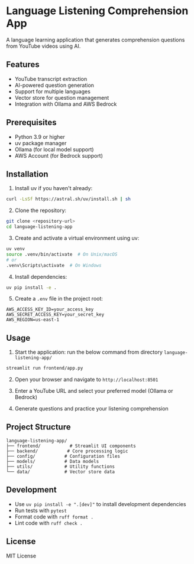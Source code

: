 # Language Listening Comprehension App

A language learning application that generates comprehension questions from YouTube videos using AI.

## Features

- YouTube transcript extraction
- AI-powered question generation
- Support for multiple languages
- Vector store for question management
- Integration with Ollama and AWS Bedrock

## Prerequisites

- Python 3.9 or higher
- uv package manager
- Ollama (for local model support)
- AWS Account (for Bedrock support)

## Installation

1. Install uv if you haven't already:
```bash
curl -LsSf https://astral.sh/uv/install.sh | sh
```

2. Clone the repository:
```bash
git clone <repository-url>
cd language-listening-app
```

3. Create and activate a virtual environment using uv:
```bash
uv venv
source .venv/bin/activate  # On Unix/macOS
# or
.venv\Scripts\activate  # On Windows
```

4. Install dependencies:
```bash
uv pip install -e .
```

5. Create a `.env` file in the project root:
```env
AWS_ACCESS_KEY_ID=your_access_key
AWS_SECRET_ACCESS_KEY=your_secret_key
AWS_REGION=us-east-1
```

## Usage

1. Start the application:
run the below command from directory `language-listening-app/`
```bash
streamlit run frontend/app.py
```

2. Open your browser and navigate to `http://localhost:8501`

3. Enter a YouTube URL and select your preferred model (Ollama or Bedrock)

4. Generate questions and practice your listening comprehension

## Project Structure

```
language-listening-app/
├── frontend/           # Streamlit UI components
├── backend/           # Core processing logic
├── config/           # Configuration files
├── models/           # Data models
├── utils/            # Utility functions
└── data/             # Vector store data
```

## Development

- Use `uv pip install -e ".[dev]"` to install development dependencies
- Run tests with `pytest`
- Format code with `ruff format .`
- Lint code with `ruff check .`

## License

MIT License 